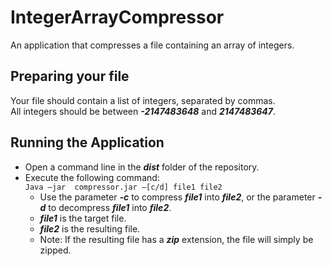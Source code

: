 # IntegerArrayCompressor
An application that compresses a file containing an array of integers.

## Preparing your file
Your file should contain a list of integers, separated by commas.  
All integers should be between ***-2147483648*** and ***2147483647***.

## Running the Application
* Open a command line in the ***dist*** folder of the repository.
* Execute the following command: <br/>
  `Java –jar  compressor.jar –[c/d] file1 file2`
  * Use the parameter ***-c*** to compress ***file1*** into ***file2***, or the parameter ***-d*** to decompress ***file1*** into ***file2***.
  * ***file1*** is the target file.
  * ***file2*** is the resulting file.
  * Note: If the resulting file has a ***zip*** extension, the file will simply be zipped.
